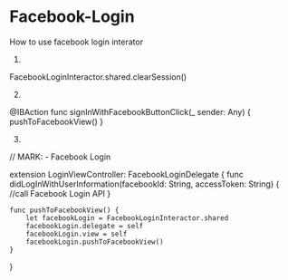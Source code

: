 # Facebook-Login
How to use facebook login interator 

1.

FacebookLoginInteractor.shared.clearSession()

2.

@IBAction func signInWithFacebookButtonClick(_ sender: Any) {
         pushToFacebookView()
 }
 
    
3. 

// MARK: - Facebook Login

extension LoginViewController: FacebookLoginDelegate {
    func didLogInWithUserInformation(facebookId: String, accessToken: String) {
        //call Facebook Login API
    }
    
    func pushToFacebookView() {
        let facebookLogin = FacebookLoginInteractor.shared
        facebookLogin.delegate = self
        facebookLogin.view = self
        facebookLogin.pushToFacebookView()
    }
}
